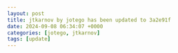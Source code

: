 ```yaml
---
layout: post
title: jtkarnov by jotego has been updated to 3a2e91f
date: 2024-09-08 06:34:07 +0000
categories: [jotego, jtkarnov]
tags: [update]
---
```


